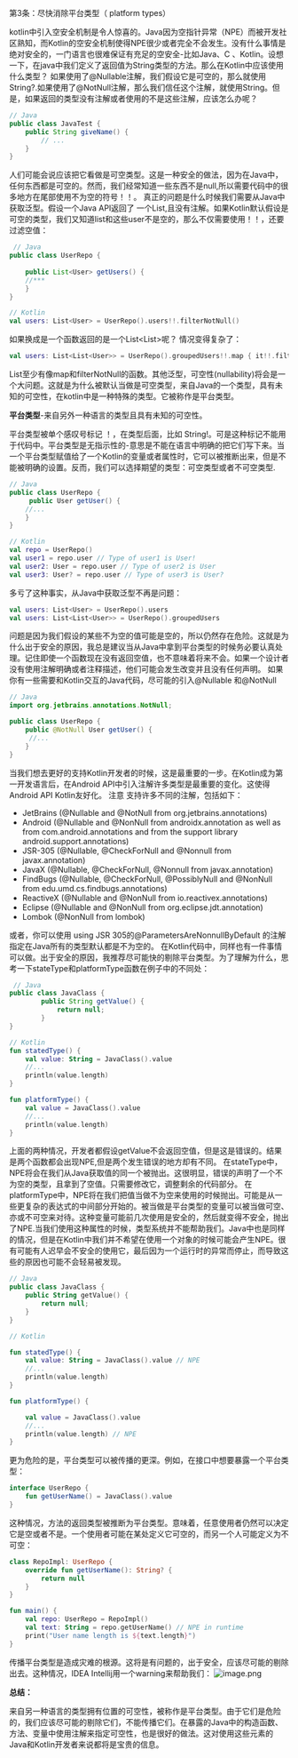 第3条：尽快消除平台类型（ platform types）
 
kotlin中引入空安全机制是令人惊喜的。Java因为空指针异常（NPE）而被开发社区熟知，而Kotlin的空安全机制使得NPE很少或者完全不会发生。没有什么事情是绝对安全的，一门语言也很难保证有充足的空安全-比如Java、C 、Kotlin。设想一下，在java中我们定义了返回值为String类型的方法。那么在Kotlin中应该使用什么类型？
如果使用了@Nullable注解，我们假设它是可空的，那么就使用String?.如果使用了@NotNull注解，那么我们信任这个注解，就使用String。但是，如果返回的类型没有注解或者使用的不是这些注解，应该怎么办呢？
```java
// Java
public class JavaTest { 
    public String giveName() {
        // ...
    } 
}
```
人们可能会说应该把它看做是可空类型。这是一种安全的做法，因为在Java中，任何东西都是可空的。然而，我们经常知道一些东西不是null,所以需要代码中的很多地方在尾部使用不为空的符号！！。
真正的问题是什么时候我们需要从Java中获取泛型。假设一个Java API返回了 一个List<User>,且没有注解。如果Kotlin默认假设是可空的类型，我们又知道list和这些user不是空的，那么不仅需要使用！！，还要过滤空值：
```java
 // Java
public class UserRepo { 
    
    public List<User> getUsers() {
    //***
    }  
}
```
```kotlin
// Kotlin
val users: List<User> = UserRepo().users!!.filterNotNull()
```
如果换成是一个函数返回的是一个List<List<User>>呢？
情况变得复杂了：
```kotlin
val users: List<List<User>> = UserRepo().groupedUsers!!.map { it!!.filterNotNull() }
```
List至少有像map和filterNotNull的函数。其他泛型，可空性(nullability)将会是一个大问题。这就是为什么被默认当做是可空类型，来自Java的一个类型，具有未知的可空性，在kotlin中是一种特殊的类型。它被称作是平台类型。

**平台类型**-来自另外一种语言的类型且具有未知的可空性。

平台类型被单个感叹号标记 ！，在类型后面，比如 String!。可是这种标记不能用于代码中。平台类型是无指示性的-意思是不能在语言中明确的把它们写下来。当一个平台类型赋值给了一个Kotlin的变量或者属性时，它可以被推断出来，但是不能被明确的设置。反而，我们可以选择期望的类型：可空类型或者不可空类型.
```java
// Java
public class UserRepo { 
     public User getUser() {
    //...
    } 
}
```
```kotlin
// Kotlin
val repo = UserRepo()
val user1 = repo.user // Type of user1 is User!
val user2: User = repo.user // Type of user2 is User
val user3: User? = repo.user // Type of user3 is User?
```
多亏了这种事实，从Java中获取泛型不再是问题：
```kotlin
val users: List<User> = UserRepo().users
val users: List<List<User>> = UserRepo().groupedUsers
```
问题是因为我们假设的某些不为空的值可能是空的，所以仍然存在危险。这就是为什么出于安全的原因，我总是建议当从Java中拿到平台类型的时候务必要认真处理。记住即使一个函数现在没有返回空值，也不意味着将来不会。如果一个设计者没有使用注解明确或者注释描述，他们可能会发生改变并且没有任何声明。
如果你有一些需要和Kotlin交互的Java代码，尽可能的引入@Nullable 和@NotNull
```java
// Java
import org.jetbrains.annotations.NotNull;

public class UserRepo {
    public @NotNull User getUser() {
     //...
    } 
}
```
当我们想去更好的支持Kotlin开发者的时候，这是最重要的一步。在Kotlin成为第一开发语言后，在Android API中引入注解许多类型是最重要的变化。这使得Android API Kotlin友好化。
注意 支持许多不同的注解，包括如下：

- JetBrains (@Nullable and @NotNull from org.jetbrains.annotations) 
- Android (@Nullable and @NonNull from androidx.annotation as well as from com.android.annotations and from the support library android.support.annotations) 
- JSR-305 (@Nullable, @CheckForNull and @Nonnull from javax.annotation) 
- JavaX (@Nullable, @CheckForNull, @Nonnull from javax.annotation) 
- FindBugs (@Nullable, @CheckForNull, @PossiblyNull and @NonNull from edu.umd.cs.findbugs.annotations) 
- ReactiveX (@Nullable and @NonNull from io.reactivex.annotations) 
- Eclipse (@Nullable and @NonNull from org.eclipse.jdt.annotation) 
- Lombok (@NonNull from lombok)

或者，你可以使用 using JSR 305的@ParametersAreNonnullByDefault 的注解指定在Java所有的类型默认都是不为空的。
在Kotlin代码中，同样也有一件事情可以做。出于安全的原因，我推荐尽可能快的剔除平台类型。为了理解为什么，思考一下stateType和platformType函数在例子中的不同处：
```java
 // Java
public class JavaClass {
        public String getValue() {
            return null; 
        } 
}
```
```kotlin
// Kotlin
fun statedType() {
    val value: String = JavaClass().value
    //...
    println(value.length)
}

fun platformType() {
    val value = JavaClass().value
    //...
    println(value.length)
}
```
上面的两种情况，开发者都假设getValue不会返回空值，但是这是错误的。结果是两个函数都会出现NPE,但是两个发生错误的地方却有不同。
在stateType中，NPE将会在我们从Java获取值的同一个被抛出。这很明显，错误的声明了一个不为空的类型，且拿到了空值。只需要修改它，调整剩余的代码部分。
在platformType中，NPE将在我们把值当做不为空来使用的时候抛出。可能是从一些更复杂的表达式的中间部分开始的。被当做是平台类型的变量可以被当做可空、亦或不可空来对待。这种变量可能前几次使用是安全的，然后就变得不安全，抛出了NPE.当我们使用这种属性的时候，类型系统并不能帮助我们。Java中也是同样的情况，但是在Kotlin中我们并不希望在使用一个对象的时候可能会产生NPE。很有可能有人迟早会不安全的使用它，最后因为一个运行时的异常而停止，而导致这些的原因也可能不会轻易被发现。
```kotlin
// Java
public class JavaClass {
    public String getValue() {
        return null; 
    } 
}
```
```kotlin
// Kotlin

fun statedType() {
    val value: String = JavaClass().value // NPE
    //...
    println(value.length)
}

fun platformType() {

    val value = JavaClass().value
    //...
    println(value.length) // NPE
}

```
更为危险的是，平台类型可以被传播的更深。例如，在接口中想要暴露一个平台类型：
```kotlin
interface UserRepo {
    fun getUserName() = JavaClass().value
}
```
这种情况，方法的返回类型被推断为平台类型。意味着，任意使用者仍然可以决定它是空或者不是。一个使用者可能在某处定义它可空的，而另一个人可能定义为不可空：
```kotlin
class RepoImpl: UserRepo {
    override fun getUserName(): String? {
        return null
    }
}

fun main() {
    val repo: UserRepo = RepoImpl()
    val text: String = repo.getUserName() // NPE in runtime
    print("User name length is ${text.length}")
}
```
传播平台类型是造成灾难的根源。这将是有问题的，出于安全，应该尽可能的剔除出去。这种情况，IDEA Intellij用一个warning来帮助我们：
![image.png](https://cdn.nlark.com/yuque/0/2022/png/10378482/1655542189060-3e1cc09e-2ce2-46e6-92e4-462752cd411c.png#clientId=uf1e4d90f-2da5-4&crop=0&crop=0&crop=1&crop=1&from=paste&height=78&id=euH9K&margin=%5Bobject%20Object%5D&name=image.png&originHeight=97&originWidth=925&originalType=binary&ratio=1&rotation=0&showTitle=false&size=29321&status=done&style=none&taskId=ubbeec932-a16b-4b90-9f66-d1b51686718&title=&width=740)

**总结：**

来自另一种语言的类型拥有位置的可空性，被称作是平台类型。由于它们是危险的，我们应该尽可能的剔除它们，不能传播它们。在暴露的Java中的构造函数、方法、变量中使用注解来指定可空性，也是很好的做法。这对使用这些元素的Java和Kotlin开发者来说都将是宝贵的信息。

